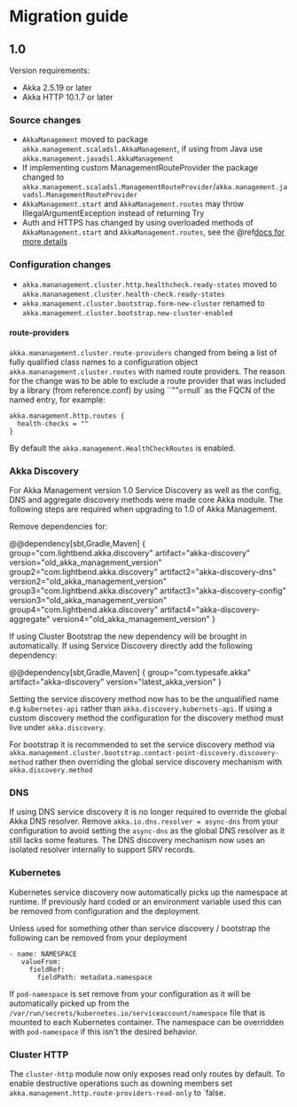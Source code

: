 # Migration guide

## 1.0 

Version requirements:

* Akka 2.5.19 or later
* Akka HTTP 10.1.7 or later

### Source changes

* `AkkaManagement` moved to package `akka.management.scaladsl.AkkaManagement`, if using from Java use `akka.management.javadsl.AkkaManagement`
* If implementing custom ManagementRouteProvider the package changed to `akka.management.scaladsl.ManagementRouteProvider`/`akka.management.javadsl.ManagementRouteProvider`
* `AkkaManagement.start` and `AkkaManagement.routes` may throw IllegalArgumentException instead of returning Try
* Auth and HTTPS has changed by using overloaded methods of `AkkaManagement.start` and `AkkaManagement.routes`, see the @ref[docs for more details](akka-management.md#enabling-basic-authentication)

### Configuration changes

* `akka.mananagement.cluster.http.healthcheck.ready-states` moved to `akka.mananagement.cluster.health-check.ready-states`
* `akka.management.cluster.bootstrap.form-new-cluster` renamed to `akka.management.cluster.bootstrap.new-cluster-enabled`

#### route-providers

`akka.mananagement.cluster.route-providers` changed from being a list of fully qualified class names to
a configuration object `akka.mananagement.cluster.routes` with named route providers. The reason for the
change was to be able to exclude a route provider that was included by a library (from reference.conf) by
using ``""` or `null` as the FQCN of the named entry, for example:

```
akka.management.http.routes {
  health-checks = ""
}
```

By default the `akka.management.HealthCheckRoutes` is enabled.

### Akka Discovery

For Akka Management version 1.0 Service Discovery as well as the config, DNS and aggregate discovery methods 
were made core Akka module. The following steps are required when upgrading to 1.0 of Akka Management.

Remove dependencies for:

@@dependency[sbt,Gradle,Maven] {
  group="com.lightbend.akka.discovery"
  artifact="akka-discovery"
  version="old_akka_management_version"
  group2="com.lightbend.akka.discovery"
  artifact2="akka-discovery-dns"
  version2="old_akka_management_version"
  group3="com.lightbend.akka.discovery"
  artifact3="akka-discovery-config"
  version3="old_akka_management_version"
  group4="com.lightbend.akka.discovery"
  artifact4="akka-discovery-aggregate"
  version4="old_akka_management_version"
}

If using Cluster Bootstrap the new dependency will be brought in automatically.
If using Service Discovery directly add the following dependency:

@@dependency[sbt,Gradle,Maven] {
  group="com.typesafe.akka"
  artifact="akka-discovery"
  version="latest_akka_version"
}

Setting the service discovery method now has to be the unqualified name e.g `kubernetes-api` rather than `akka.discovery.kubernets-api`.
If using a custom discovery method the configuration for the discovery method must live under `akka.discovery`. 

For bootstrap it is recommended to set the service discovery method via `akka.management.cluster.bootstrap.contact-point-discovery.discovery-method`
rather then overriding the global service discovery mechanism with `akka.discovery.method` 

### DNS 

If using DNS service discovery it is no longer required to override the global Akka DNS resolver. Remove `akka.io.dns.resolver = async-dns` from your configuration
to avoid setting the `async-dns` as the global DNS resolver as it still lacks some features. The DNS discovery mechanism now uses an isolated resolver internally
to support SRV records. 

### Kubernetes

Kubernetes service discovery now automatically picks up the namespace at runtime. If previously hard coded or an environment variable used this can be removed
from configuration and the deployment.

Unless used for something other than service discovery / bootstrap the following can be removed from your deployment 

```
- name: NAMESPACE	
   valueFrom:	
     fieldRef:	
       fieldPath: metadata.namespace
```

If `pod-namespace` is set remove from your configuration as it will be automatically picked up from the `/var/run/secrets/kubernetes.io/serviceaccount/namespace` file
that is mounted to each Kubernetes container. The namespace can be overridden with `pod-namespace` if this isn't the desired behavior.

### Cluster HTTP

The `cluster-http` module now only exposes read only routes by default. To enable destructive operations such as downing members
set `akka.management.http.route-providers-read-only` to `false.



